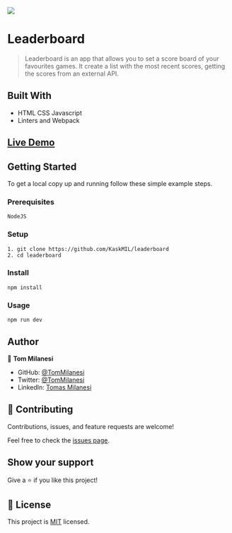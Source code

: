 ![](https://img.shields.io/badge/Microverse-blueviolet)

# Leaderboard

> Leaderboard is an app that allows you to set a score board of your favourites games. It create a list with the most recent scores, getting the scores from an external API.

## Built With

- HTML CSS Javascript
- Linters and Webpack

## [Live Demo](https://kaskmil.github.io/leaderboard/)


## Getting Started

To get a local copy up and running follow these simple example steps.

### Prerequisites

    NodeJS

### Setup

    1. git clone https://github.com/KaskMIL/leaderboard
    2. cd leaderboard

### Install

    npm install

### Usage

    npm run dev


## Author

👤 **Tom Milanesi**

- GitHub: [@TomMilanesi](https://github.com/KaskMIL)
- Twitter: [@TomMilanesi](https://twitter.com/TomasMilanesi)
- LinkedIn: [Tomas Milanesi](https://www.linkedin.com/in/tomas-milanesi-3427bb185/)

## 🤝 Contributing

Contributions, issues, and feature requests are welcome!

Feel free to check the [issues page](../../issues/).

## Show your support

Give a ⭐️ if you like this project!


## 📝 License

This project is [MIT](./MIT.md) licensed.
